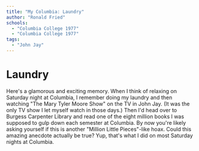 ```yaml
---
title: "My Columbia: Laundry"
author: "Ronald Fried"
schools:
  - "Columbia College 1977"
  - "Columbia College 1977"
tags:
  - "John Jay"
---
```


# Laundry

Here's a glamorous and exciting memory.  When I think of relaxing on Saturday night at Columbia, I remember doing my laundry and then watching "The Mary Tyler Moore Show" on the TV in John Jay.  (It was the only TV show I let myself watch in those days.)  Then I'd head over to Burgess Carpenter Library and read one of the eight million books I was supposed to gulp down each semester at Columbia.  By now you're likely asking yourself if this is another "Million Little Pieces"-like hoax.  Could this amazing anecdote actually be true?  Yup, that's what I did on most Saturday nights at Columbia.
